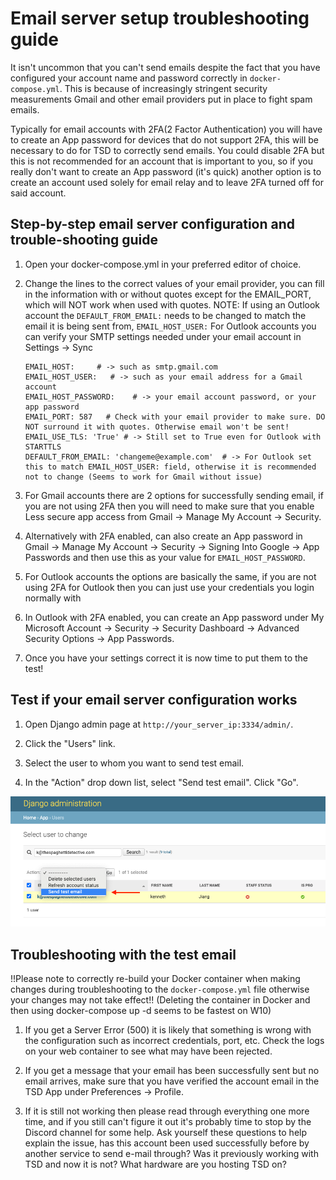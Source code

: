 # Email server setup troubleshooting guide

It isn't uncommon that you can't send emails despite the fact that you have configured your account name and password correctly in `docker-compose.yml`. This is because of increasingly stringent security measurements Gmail and other email providers put in place to fight spam emails. 

Typically for email accounts with 2FA(2 Factor Authentication) you will have to create an App password for devices that do not support 2FA, this will be necessary to do for TSD to correctly send emails. You could disable 2FA but this is not recommended for an account that is important to you, so if you really don't want to create an App password (it's quick) another option is to create an account used solely for email relay and to leave 2FA turned off for said account. 

## Step-by-step email server configuration and trouble-shooting guide

1. Open your docker-compose.yml in your preferred editor of choice.

2. Change the lines to the correct values of your email provider, you can fill in the information with or without quotes except for the EMAIL_PORT, which will NOT work when used with quotes.
NOTE: If using an Outlook account the `DEFAULT_FROM_EMAIL:` needs to be changed to match the email it is being sent from, `EMAIL_HOST_USER:`
For Outlook accounts you can verify your SMTP settings needed under your email account in Settings -> Sync
      ```
      EMAIL_HOST:     # -> such as smtp.gmail.com
      EMAIL_HOST_USER:   # -> such as your email address for a Gmail account
      EMAIL_HOST_PASSWORD:    # -> your email account password, or your app password
      EMAIL_PORT: 587   # Check with your email provider to make sure. DO NOT surround it with quotes. Otherwise email won't be sent!
      EMAIL_USE_TLS: 'True' # -> Still set to True even for Outlook with STARTTLS
      DEFAULT_FROM_EMAIL: 'changeme@example.com'  # -> For Outlook set this to match EMAIL_HOST_USER: field, otherwise it is recommended not to change (Seems to work for Gmail without issue)
      ```
3. For Gmail accounts there are 2 options for successfully sending email, if you are not using 2FA then you will need to make sure that you enable Less secure app access from Gmail -> Manage My Account -> Security.

4. Alternatively with 2FA enabled, can also create an App password in Gmail -> Manage My Account -> Security -> Signing Into Google -> App Passwords and then use this as your value for `EMAIL_HOST_PASSWORD`.

5. For Outlook accounts the options are basically the same, if you are not using 2FA for Outlook then you can just use your credentials you login normally with

6. In Outlook with 2FA enabled, you can create an App password under My Microsoft Account -> Security -> Security Dashboard -> Advanced Security Options -> App Passwords.

7. Once you have your settings correct it is now time to put them to the test!
 
## Test if your email server configuration works

1. Open Django admin page at `http://your_server_ip:3334/admin/`.

2. Click the "Users" link.

3. Select the user to whom you want to send test email.

4. In the "Action" drop down list, select "Send test email". Click "Go".

![Send test email](img/send_test_email.png)

## Troubleshooting with the test email
!!Please note to correctly re-build your Docker container when making changes during troubleshooting to the `docker-compose.yml` file otherwise your changes may not take effect!! (Deleting the container in Docker and then using docker-compose up -d seems to be fastest on W10)

1. If you get a Server Error (500) it is likely that something is wrong with the configuration such as incorrect credentials, port, etc. Check the logs on your web container to see what may have been rejected.

2. If you get a message that your email has been successfully sent but no email arrives, make sure that you have verified the account email in the TSD App under Preferences -> Profile.

3. If it is still not working then please read through everything one more time, and if you still can't figure it out it's probably time to stop by the Discord channel for some help. Ask yourself these questions to help explain the issue, has this account been used successfully before by another service to send e-mail through? Was it previously working with TSD and now it is not? What hardware are you hosting TSD on?
